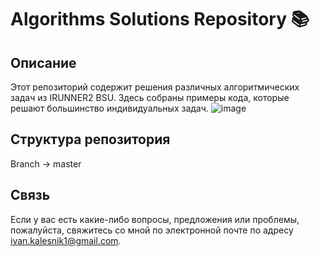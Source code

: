 # Algorithms Solutions Repository 📚

## Описание
Этот репозиторий содержит решения различных алгоритмических задач из IRUNNER2 BSU. Здесь собраны примеры кода, которые решают большинство индивидуальных задач.
![image](https://github.com/dulcean/Algorithms-BSU-4-sem/assets/54591485/b7f44515-5c68-49c0-b772-b416dc23e5a4)

## Структура репозитория
Branch -> master

## Связь
Если у вас есть какие-либо вопросы, предложения или проблемы, пожалуйста, свяжитесь со мной по электронной почте по адресу [ivan.kalesnik1@gmail.com](mailto:ivan.kalesnik1@gmail.com).
